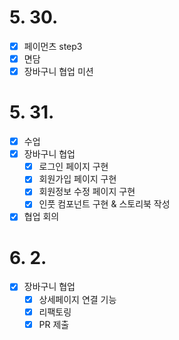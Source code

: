 # 5. 30.

- [x] 페이먼츠 step3
- [x] 면담
- [x] 장바구니 협업 미션

# 5. 31.

- [x] 수업
- [x] 장바구니 협업
  - [x] 로그인 페이지 구현
  - [x] 회원가입 페이지 구현
  - [x] 회원정보 수정 페이지 구현
  - [x] 인풋 컴포넌트 구현 & 스토리북 작성
- [x] 협업 회의

# 6. 2.

- [x] 장바구니 협업
  - [x] 상세페이지 연결 기능
  - [x] 리팩토링
  - [x] PR 제출
